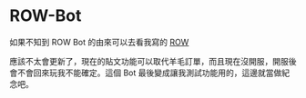 # ROW-Bot
如果不知到 ROW Bot 的由來可以去看我寫的 [ROW](https://greenslime1024.github.io/posts/row/)

應該不太會更新了，現在的貼文功能可以取代羊毛訂單，而且現在沒開服，開服後會不會回來玩我不能確定。這個 Bot 最後變成讓我測試功能用的，這邊就當做紀念吧。
